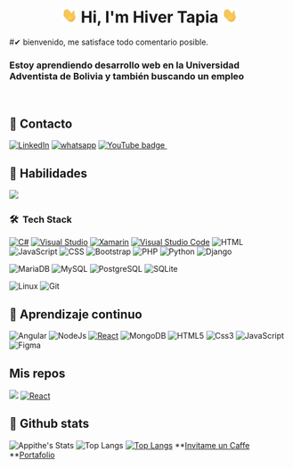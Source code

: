 <p align="center"><h1 align="center"> <img src="https://raw.githubusercontent.com/ABSphreak/ABSphreak/master/gifs/Hi.gif" width="28px" alt="Hand GIF" /> Hi, I'm Hiver Tapia <img src="https://raw.githubusercontent.com/ABSphreak/ABSphreak/master/gifs/Hi.gif" width="28px" alt="Hand GIF" /> </h1></p>
#✔ bienvenido, me satisface todo comentario posible.

<h3>Estoy aprendiendo desarrollo web en la  Universidad Adventista de Bolivia y también buscando un empleo</h3>
<br/>

## 📲 Contacto

[![LinkedIn](https://img.shields.io/badge/LinkedIn-007ACC.svg?style=for-the-badge&logo=LinkedIn&logoColor=white)](https://www.linkedin.com/in/hiver-tapia-dominguez-94bb61237/)
[![whatsapp](https://img.shields.io/badge/whatsapp-00F00.svg?style=for-the-badge&logo=whatsapp&logoColor=black)](https://wa.me/59172330319)
  <a href="https://www.youtube.com/@hivertapiadominguez9712">
    <img src="https://img.shields.io/badge/YouTube-red?style=for-the-badge&logo=youtube&logoColor=white" alt="YouTube badge" />
  </a>&nbsp;&nbsp;
## 🦾 Habilidades
![](https://i.imgur.com/waxVImv.png)
### 🛠 &nbsp;Tech Stack
[![C#](https://img.shields.io/badge/.NET-5C2D91?style=for-the-badge&logo=.net&logoColor=white)]()
[![Visual Studio](https://img.shields.io/badge/Visual_Studio-5C2D91?style=for-the-badge&logo=visual%20studio&logoColor=white)]()
[![Xamarin](https://img.shields.io/badge/Xamarin-3498DB?style=for-the-badge&logo=xamarin&logoColor=white)]()
[![Visual Studio Code](https://img.shields.io/badge/Visual_Studio_Code-0078D4?style=for-the-badge&logo=visual%20studio%20code&logoColor=white)]()
![HTML](https://img.shields.io/badge/HTML5-E34F26?style=for-the-badge&logo=html5&logoColor=white)
![JavaScript](https://img.shields.io/badge/JavaScript-323330?style=for-the-badge&logo=javascript&logoColor=F7DF1E)
![CSS](https://img.shields.io/badge/CSS3-1572B6?style=for-the-badge&logo=css3&logoColor=white)
![Bootstrap](https://img.shields.io/badge/Bootstrap-563D7C?style=for-the-badge&logo=bootstrap&logoColor=white)
![PHP](https://img.shields.io/badge/PHP-777BB4?style=for-the-badge&logo=php&logoColor=white)
![Python](https://img.shields.io/badge/Python-FFD43B?style=for-the-badge&logo=python&logoColor=blue)
![Django](https://img.shields.io/badge/Django-092E20?style=for-the-badge&logo=django&logoColor=green)
  
  ![MariaDB](https://img.shields.io/badge/MariaDB-003545?style=for-the-badge&logo=mariadb&logoColor=white)
  ![MySQL](https://img.shields.io/badge/MySQL-005C84?style=for-the-badge&logo=mysql&logoColor=white)
  ![PostgreSQL](https://img.shields.io/badge/PostgreSQL-316192?style=for-the-badge&logo=postgresql&logoColor=white)
  ![SQLite](https://img.shields.io/badge/SQLite-07405E?style=for-the-badge&logo=sqlite&logoColor=white)

  ![Linux](https://img.shields.io/badge/Linux-FCC624?style=for-the-badge&logo=linux&logoColor=black)
  ![Git](https://img.shields.io/badge/Git-F05032.svg?style=for-the-badge&logo=Git&logoColor=black)


## 🌱 Aprendizaje continuo
![Angular](https://img.shields.io/badge/Angular-45b8d8.svg?style=for-the-badge&logo=Angular&logoColor=white)
![NodeJs](https://img.shields.io/badge/NodeJs-43853d.svg?style=for-the-badge&logo=node.js&logoColor=white)
[![React](https://img.shields.io/badge/React-20232A?style=for-the-badge&logo=react&logoColor=61DAFB)]()
![MongoDB](https://img.shields.io/badge/MongoDB-4EA94B?style=for-the-badge&logo=mongodb&logoColor=white)
![HTML5](https://img.shields.io/badge/HTML5-E34F26.svg?style=for-the-badge&logo=HTML5&logoColor=white)
![Css3](https://img.shields.io/badge/Css3-1572B6.svg?style=for-the-badge&logo=Css3&logoColor=white)
![JavaScript](https://img.shields.io/badge/javascript-F7DF1E.svg?style=for-the-badge&logo=javascript&logoColor=black)
![Figma](https://img.shields.io/badge/Figma-F24E1E.svg?style=for-the-badge&logo=Figma&logoColor=white)

## Mis repos
![](https://i.imgur.com/waxVImv.png)
[![React](https://img.shields.io/badge/React-20232A?style=for-the-badge&logo=react&logoColor=61DAFB)](https://expo.dev/artifacts/eas/6PQMvATuqpSpnGxEZ7rqrE.apk)
## 👀 Github stats

![Appithe's Stats](https://github-readme-stats.vercel.app/api?username=tapiaht&show_icons=true&theme=onedark)
![Top Langs](https://github-readme-stats.vercel.app/api/top-langs/?username=tapiaht&layout=compact&theme=onedark)
[![Top Langs](https://github-readme-stats.vercel.app/api/top-langs/?username=tapiaht&show_icons=true&theme=city_lights)](https://github.com/anuraghazra/github-readme-stats)
**[Invitame un Caffe](https://www.buymeacoffee.com/hivertapiaN)
**[Portafolio](https://tapiaht.github.io/portafoliohtd) 
